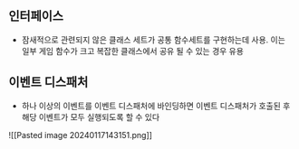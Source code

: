 ## 인터페이스
- 잠새적으로 관련되지 않은 클래스 세트가 공통 함수세트를 구현하는데 사용. 이는 일부 게임 함수가 크고 복잡한 클래스에서 공유 될 수 있는 경우 유용


## 이벤트 디스패처
- 하나 이상의 이벤트를 이벤트 디스패처에 바인딩하면 이벤트 디스패처가 호출된 후 해당 이벤트가 모두 실행되도록 할 수 있다


![[Pasted image 20240117143151.png]]